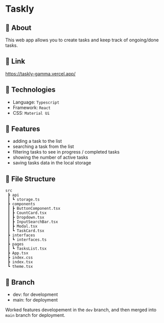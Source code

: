 # Taskly
## 📌 About
This web app allows you to create tasks and keep track of ongoing/done tasks. 

## 📌 Link
https://taskly-gamma.vercel.app/

## 📌 Technologies
- Language: `Typescript`
- Framework: `React`
- CSS: `Material Ui`

## 📌 Features
- adding a task to the list
- searching a task from the list
- filtering tasks to see in progress / completed tasks 
- showing the number of active tasks
- saving tasks data in the local storage 

## 📌 File Structure
```
src
 ┣ api
 ┃ ┗ storage.ts
 ┣ components
 ┃ ┣ ButtonComponent.tsx
 ┃ ┣ CountCard.tsx
 ┃ ┣ Dropdown.tsx
 ┃ ┣ InputSearchBar.tsx
 ┃ ┣ Modal.tsx
 ┃ ┗ TaskCard.tsx
 ┣ interfaces
 ┃ ┗ interfaces.ts
 ┣ pages
 ┃ ┗ TasksList.tsx
 ┣ App.tsx
 ┣ index.css
 ┣ index.tsx
 ┗ theme.tsx
```

## 📌 Branch 
- dev: for development
- main: for deployment 

Worked features developement in the `dev` branch, and then merged into `main` branch for deployment.
